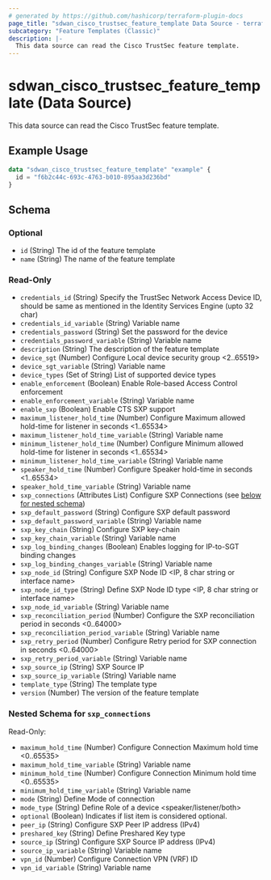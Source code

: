 ```yaml
---
# generated by https://github.com/hashicorp/terraform-plugin-docs
page_title: "sdwan_cisco_trustsec_feature_template Data Source - terraform-provider-sdwan"
subcategory: "Feature Templates (Classic)"
description: |-
  This data source can read the Cisco TrustSec feature template.
---
```


# sdwan_cisco_trustsec_feature_template (Data Source)

This data source can read the Cisco TrustSec feature template.

## Example Usage

```terraform
data "sdwan_cisco_trustsec_feature_template" "example" {
  id = "f6b2c44c-693c-4763-b010-895aa3d236bd"
}
```

<!-- schema generated by tfplugindocs -->
## Schema

### Optional

- `id` (String) The id of the feature template
- `name` (String) The name of the feature template

### Read-Only

- `credentials_id` (String) Specify the TrustSec Network Access Device ID, should be same as mentioned in the Identity Services Engine (upto 32 char)
- `credentials_id_variable` (String) Variable name
- `credentials_password` (String) Set the password for the device
- `credentials_password_variable` (String) Variable name
- `description` (String) The description of the feature template
- `device_sgt` (Number) Configure Local device security group <2..65519>
- `device_sgt_variable` (String) Variable name
- `device_types` (Set of String) List of supported device types
- `enable_enforcement` (Boolean) Enable Role-based Access Control enforcement
- `enable_enforcement_variable` (String) Variable name
- `enable_sxp` (Boolean) Enable CTS SXP support
- `maximum_listener_hold_time` (Number) Configure Maximum allowed hold-time for listener in seconds <1..65534>
- `maximum_listener_hold_time_variable` (String) Variable name
- `minimum_listener_hold_time` (Number) Configure Minimum allowed hold-time for listener in seconds <1..65534>
- `minimum_listener_hold_time_variable` (String) Variable name
- `speaker_hold_time` (Number) Configure Speaker hold-time in seconds <1..65534>
- `speaker_hold_time_variable` (String) Variable name
- `sxp_connections` (Attributes List) Configure SXP Connections (see [below for nested schema](#nestedatt--sxp_connections))
- `sxp_default_password` (String) Configure SXP default password
- `sxp_default_password_variable` (String) Variable name
- `sxp_key_chain` (String) Configure SXP key-chain
- `sxp_key_chain_variable` (String) Variable name
- `sxp_log_binding_changes` (Boolean) Enables logging for IP-to-SGT binding changes
- `sxp_log_binding_changes_variable` (String) Variable name
- `sxp_node_id` (String) Configure SXP Node ID <IP, 8 char string or interface name>
- `sxp_node_id_type` (String) Define SXP Node ID type <IP, 8 char string or interface name>
- `sxp_node_id_variable` (String) Variable name
- `sxp_reconciliation_period` (Number) Configure the SXP reconciliation period in seconds <0..64000>
- `sxp_reconciliation_period_variable` (String) Variable name
- `sxp_retry_period` (Number) Configure Retry period for SXP connection in seconds <0..64000>
- `sxp_retry_period_variable` (String) Variable name
- `sxp_source_ip` (String) SXP Source IP
- `sxp_source_ip_variable` (String) Variable name
- `template_type` (String) The template type
- `version` (Number) The version of the feature template

<a id="nestedatt--sxp_connections"></a>
### Nested Schema for `sxp_connections`

Read-Only:

- `maximum_hold_time` (Number) Configure Connection Maximum hold time <0..65535>
- `maximum_hold_time_variable` (String) Variable name
- `minimum_hold_time` (Number) Configure Connection Minimum hold time <0..65535>
- `minimum_hold_time_variable` (String) Variable name
- `mode` (String) Define Mode of connection
- `mode_type` (String) Define Role of a device <speaker/listener/both>
- `optional` (Boolean) Indicates if list item is considered optional.
- `peer_ip` (String) Configure SXP Peer IP address (IPv4)
- `preshared_key` (String) Define Preshared Key type
- `source_ip` (String) Configure SXP Source IP address (IPv4)
- `source_ip_variable` (String) Variable name
- `vpn_id` (Number) Configure Connection VPN (VRF) ID
- `vpn_id_variable` (String) Variable name
